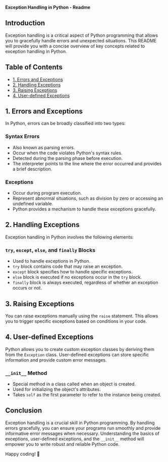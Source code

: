 **Exception Handling in Python - Readme**

## Introduction

Exception handling is a critical aspect of Python programming that allows you to gracefully handle errors and unexpected situations. This README will provide you with a concise overview of key concepts related to exception handling in Python.

## Table of Contents

- [1. Errors and Exceptions](#1-errors-and-exceptions)
- [2. Handling Exceptions](#2-handling-exceptions)
- [3. Raising Exceptions](#3-raising-exceptions)
- [4. User-defined Exceptions](#4-user-defined-exceptions)

## 1. Errors and Exceptions

In Python, errors can be broadly classified into two types:

### Syntax Errors
- Also known as parsing errors.
- Occur when the code violates Python's syntax rules.
- Detected during the parsing phase before execution.
- The interpreter points to the line where the error occurred and provides a brief description.

### Exceptions
- Occur during program execution.
- Represent abnormal situations, such as division by zero or accessing an undefined variable.
- Python provides a mechanism to handle these exceptions gracefully.

## 2. Handling Exceptions

Exception handling in Python involves the following elements:

### `try`, `except`, `else`, and `finally` Blocks
- Used to handle exceptions in Python.
- `try` block contains code that may raise an exception.
- `except` block specifies how to handle specific exceptions.
- `else` block is executed if no exceptions occur in the `try` block.
- `finally` block is always executed, regardless of whether an exception occurs or not.

## 3. Raising Exceptions

You can raise exceptions manually using the `raise` statement. This allows you to trigger specific exceptions based on conditions in your code.

## 4. User-defined Exceptions

Python allows you to create custom exception classes by deriving them from the `Exception` class. User-defined exceptions can store specific information and provide custom error messages.

### `__init__` Method
- Special method in a class called when an object is created.
- Used for initializing the object's attributes.
- Takes `self` as the first parameter to refer to the instance being created.

## Conclusion

Exception handling is a crucial skill in Python programming. By handling errors gracefully, you can ensure your programs run smoothly and provide informative error messages when necessary. Understanding the basics of exceptions, user-defined exceptions, and the `__init__` method will empower you to write robust and reliable Python code.

Happy coding! 🐍